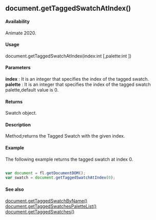 ## document.getTaggedSwatchAtIndex()

#### Availability

Animate 2020.

#### Usage

document.getTaggedSwatchAtIndex(index:int [,palette:int ])

#### Parameters

**index** : It is an integer that specifies the index of the tagged swatch.  
**palette** : It is an integer that specifies the index of the tagged swatch palette,default value is 0.

#### Returns

Swatch object.

#### Description

Method;returns the Tagged Swatch with the given index.

#### Example
The following example returns the tagged swatch at index 0.

```javascript

var document = fl.getDocumentDOM();
var swatch = document.getTaggedSwatchAtIndex(0);

```
#### See also
[document.getTaggedSwatchByName()](../Document_object/docu6062.md)
[document.getTaggedSwatchesPaletteList()](../Document_object/docu6063.md)
[document.getTaggedSwatches()](../Document_object/docu6064.md)


